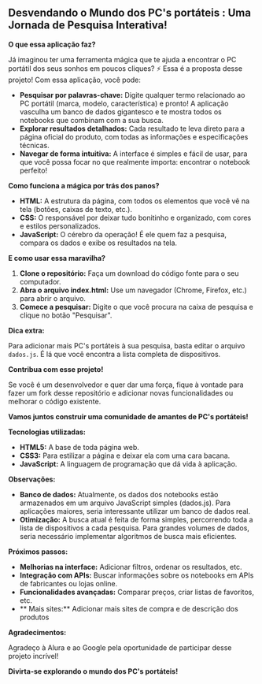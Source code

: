 ##  Desvendando o Mundo dos PC's portáteis : Uma Jornada de Pesquisa Interativa! 

**O que essa aplicação faz?**

Já imaginou ter uma ferramenta mágica que te ajuda a encontrar o PC portátil dos seus sonhos em poucos cliques? ⚡ Essa é a proposta desse projeto! Com essa aplicação, você pode:

* **Pesquisar por palavras-chave:** Digite qualquer termo relacionado ao PC portátil (marca, modelo, característica) e pronto! A aplicação vasculha um banco de dados gigantesco e te mostra todos os notebooks que combinam com a sua busca.
* **Explorar resultados detalhados:** Cada resultado te leva direto para a página oficial do produto, com todas as informações e especificações técnicas.
* **Navegar de forma intuitiva:** A interface é simples e fácil de usar, para que você possa focar no que realmente importa: encontrar o notebook perfeito!

**Como funciona a mágica por trás dos panos?**

* **HTML:** A estrutura da página, com todos os elementos que você vê na tela (botões, caixas de texto, etc.).
* **CSS:** O responsável por deixar tudo bonitinho e organizado, com cores e estilos personalizados.
* **JavaScript:** O cérebro da operação! É ele quem faz a pesquisa, compara os dados e exibe os resultados na tela.

**E como usar essa maravilha?**

1. **Clone o repositório:** Faça um download do código fonte para o seu computador.
2. **Abra o arquivo index.html:** Use um navegador (Chrome, Firefox, etc.) para abrir o arquivo.
3. **Comece a pesquisar:** Digite o que você procura na caixa de pesquisa e clique no botão "Pesquisar".

**Dica extra:**

Para adicionar mais PC's portáteis à sua pesquisa, basta editar o arquivo `dados.js`. É lá que você encontra a lista completa de dispositivos. 

**Contribua com esse projeto!**

Se você é um desenvolvedor e quer dar uma força, fique à vontade para fazer um fork desse repositório e adicionar novas funcionalidades ou melhorar o código existente. 

**Vamos juntos construir uma comunidade de amantes de PC's portáteis!** 

**Tecnologias utilizadas:**

* **HTML5:** A base de toda página web.
* **CSS3:** Para estilizar a página e deixar ela com uma cara bacana.
* **JavaScript:** A linguagem de programação que dá vida à aplicação.

**Observações:**

* **Banco de dados:** Atualmente, os dados dos notebooks estão armazenados em um arquivo JavaScript simples (dados.js). Para aplicações maiores, seria interessante utilizar um banco de dados real.
* **Otimização:** A busca atual é feita de forma simples, percorrendo toda a lista de dispositivos a cada pesquisa. Para grandes volumes de dados, seria necessário implementar algoritmos de busca mais eficientes.

**Próximos passos:**

* **Melhorias na interface:** Adicionar filtros, ordenar os resultados, etc.
* **Integração com APIs:** Buscar informações sobre os notebooks em APIs de fabricantes ou lojas online.
* **Funcionalidades avançadas:** Comparar preços, criar listas de favoritos, etc.
* ** Mais sites:** Adicionar mais sites de compra e de descrição dos produtos

**Agradecimentos:**

Agradeço à Alura e ao Google pela oportunidade de participar desse projeto incrível! 

**Divirta-se explorando o mundo dos PC's portáteis!**
